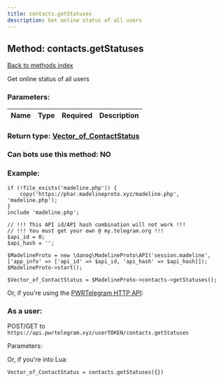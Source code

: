 ```yaml
---
title: contacts.getStatuses
description: Get online status of all users
---
```

## Method: contacts.getStatuses  
[Back to methods index](index.md)


Get online status of all users

### Parameters:

| Name     |    Type       | Required | Description |
|----------|---------------|----------|-------------|


### Return type: [Vector\_of\_ContactStatus](../types/ContactStatus.md)

### Can bots use this method: **NO**


### Example:


```
if (!file_exists('madeline.php')) {
    copy('https://phar.madelineproto.xyz/madeline.php', 'madeline.php');
}
include 'madeline.php';

// !!! This API id/API hash combination will not work !!!
// !!! You must get your own @ my.telegram.org !!!
$api_id = 0;
$api_hash = '';

$MadelineProto = new \danog\MadelineProto\API('session.madeline', ['app_info' => ['api_id' => $api_id, 'api_hash' => $api_hash]]);
$MadelineProto->start();

$Vector_of_ContactStatus = $MadelineProto->contacts->getStatuses();
```

Or, if you're using the [PWRTelegram HTTP API](https://pwrtelegram.xyz):



### As a user:

POST/GET to `https://api.pwrtelegram.xyz/userTOKEN/contacts.getStatuses`

Parameters:




Or, if you're into Lua:

```
Vector_of_ContactStatus = contacts.getStatuses({})
```


